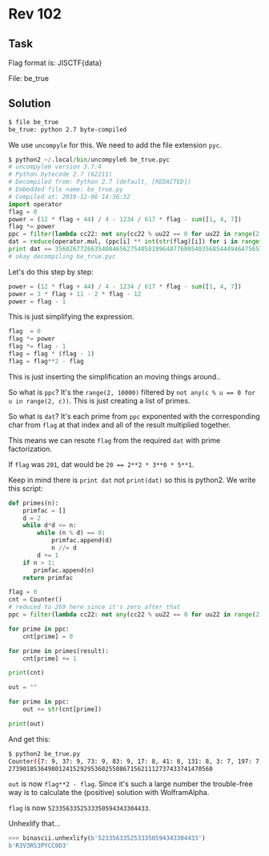 # Rev 102

## Task

Flag format is: JISCTF{data}

File: be_true

## Solution

```bash
$ file be_true
be_true: python 2.7 byte-compiled
```

We use `uncompyle` for this. We need to add the file extension `pyc`.

```python
$ python2 ~/.local/bin/uncompyle6 be_true.pyc
# uncompyle6 version 3.7.4
# Python bytecode 2.7 (62211)
# Decompiled from: Python 2.7 (default, [REDACTED])
# Embedded file name: be_true.py
# Compiled at: 2019-12-06 14:36:32
import operator
flag = 0
power = (12 * flag + 44) / 4 - 1234 / 617 * flag - sum([1, 4, 7])
flag *= power
ppc = filter(lambda cc22: not any(cc22 % uu22 == 0 for uu22 in range(2, cc22)), range(2, 10000))
dat = reduce(operator.mul, (ppc[i] ** int(str(flag)[i]) for i in range(len(str(flag)))))
print dat == 3560267726635400465627540581996487760054035685444946475657505105403063442856963534755133504166293811169018648637812735995934052617540980495952470560844800443626277335201401028364068797946796579956457852457279957300619892623751175557650873016730889125068146398488627192356718363004881175012104986391177956396290571688585499385019181192105543180552708742672275440530116680223358366613050183523086165910780504269235376773473500L
# okay decompiling be_true.pyc
```

Let's do this step by step:

```python
power = (12 * flag + 44) / 4 - 1234 / 617 * flag - sum([1, 4, 7])
power = 3 * flag + 11 - 2 * flag - 12
power = flag - 1
```

This is just simplifying the expression.

```python
flag  = 0
flag *= power
flag *= flag - 1
flag = flag * (flag - 1)
flag = flag**2 - flag
```

This is just inserting the simplification an moving things around..

So what is `ppc`? It's the `range(2, 10000)` filtered by `not any(c % u == 0 for u in range(2, c))`. This is just creating a list of primes.

So what is `dat`? It's each prime from `ppc` exponented with the corresponding char from `flag` at that index and all of the result multiplied together.

This means we can resote `flag` from the required `dat` with prime factorization.

If `flag` was `201`, dat would be `20 == 2**2 * 3**0 * 5**1`.

Keep in mind there is `print dat` not `print(dat)` so this is python2. We write this script:

```python
def primes(n):
    primfac = []
    d = 2
    while d*d <= n:
        while (n % d) == 0:
            primfac.append(d)
            n //= d
        d += 1
    if n > 1:
       primfac.append(n)
    return primfac

flag = 0
cnt = Counter()
# reduced to 269 here since it's zero after that
ppc = filter(lambda cc22: not any(cc22 % uu22 == 0 for uu22 in range(2, cc22//2+1)), range(2, 269))

for prime in ppc:
    cnt[prime] = 0

for prime in primes(result):
    cnt[prime] += 1

print(cnt)

out = ""

for prime in ppc:
    out += str(cnt[prime])

print(out)
```

And get this:

```bash
$ python2 be_true.py
Counter({7: 9, 37: 9, 73: 9, 83: 9, 17: 8, 41: 8, 131: 8, 3: 7, 197: 7, 241: 7, 139: 7, 227: 7, 191: 7, 137: 6, 29: 6, 263: 6, 101: 6, 157: 6, 257: 5, 19: 5, 151: 5, 67: 5, 89: 5, 109: 5, 113: 5, 31: 4, 229: 4, 59: 4, 199: 4, 239: 4, 5: 3, 23: 3, 193: 3, 223: 3, 97: 3, 211: 3, 2: 2, 163: 2, 53: 2, 181: 2, 71: 2, 79: 2, 107: 2, 13: 1, 149: 1, 167: 1, 173: 1, 47: 1, 179: 1, 61: 1, 233: 1, 11: 0, 269: 0, 43: 0, 103: 0, 251: 0, 127: 0})
273901853649801241529295360255086715621112737433741470560
```

`out` is now `flag**2 - flag`. Since it's such a large number the trouble-free way is to calculate the (positive) solution with WolframAlpha.

`flag` is now `5233563352533350594343304433`.

Unhexlify that...

```python
>>> binascii.unhexlify(b'5233563352533350594343304433')
b'R3V3RS3PYCC0D3'
```

